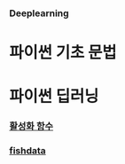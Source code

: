 ### Deeplearning

# 파이썬 기초 문법


# 파이썬 딥러닝

### [활성화 함수](https://github.com/JiHoonMin/deeplearning/blob/1f561f356a44e3228b59577bc6d68a9a1be4bb2d/Activation%20Function.ipynb)


### [fishdata](https://github.com/JiHoonMin/deeplearning/tree/jihoon)
